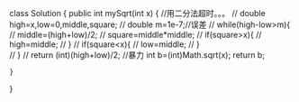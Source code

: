 class Solution {
    public int mySqrt(int x) {
        //用二分法超时。。。
        // double high=x,low=0,middle,square;
        // double m=1e-7;//误差
        // while(high-low>m){
        //   middle=(high+low)/2;
        //   square=middle*middle;
        //     if(square>x){
        //         high=middle;
        //     }
        //     if(square<x){
        //         low=middle;
        //     }            
        // }
        // return (int)(high+low)/2;
        //暴力
        int b=(int)Math.sqrt(x);
        return b;
     


    }
}